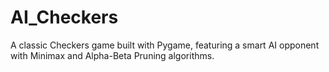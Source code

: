 # AI_Checkers
A classic Checkers game built with Pygame, featuring a smart AI opponent with Minimax and Alpha-Beta Pruning algorithms.
